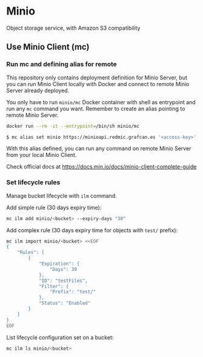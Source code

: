 # Minio

Object storage service, with Amazon S3 compatibility

## Use Minio Client (mc)

### Run mc and defining alias for remote

This repository only contains deployment definition for Minio Server, but you can run Minio Client locally with Docker and connect to remote Minio Server already deployed.

You only have to run `minio/mc` Docker container with shell as entrypoint and run any `mc` command you want. Remember to create an alias pointing to remote Minio Server.

```sh
docker run --rm -it --entrypoint=/bin/sh minio/mc

$ mc alias set minio https://minioapi.redmic.grafcan.es '<access-key>' '<secret-key>'
```

With this alias defined, you can run any command on remote Minio Server from your local Minio Client.

Check official docs at <https://docs.min.io/docs/minio-client-complete-guide>

### Set lifecycle rules

Manage bucket lifecycle with `ilm` command.

Add simple rule (30 days expiry time):

```sh
mc ilm add minio/<bucket> --expiry-days "30"
```

Add complex rule (30 days expiry time for objects with `test/` prefix):

```sh
mc ilm import minio/<bucket> <<EOF
{
    "Rules": [
        {
            "Expiration": {
                "Days": 30
            },
            "ID": "testFiles",
            "Filter": {
                "Prefix": "test/"
            },
            "Status": "Enabled"
        }
    ]
}
EOF
```

List lifecycle configuration set on a bucket:

```sh
mc ilm ls minio/<bucket>
```
